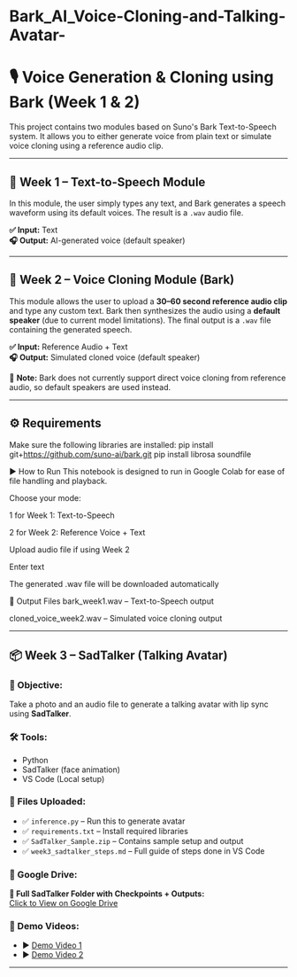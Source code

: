 # Bark_AI_Voice-Cloning-and-Talking-Avatar-
# 🎙️ Voice Generation & Cloning using Bark (Week 1 & 2)

This project contains two modules based on Suno's Bark Text-to-Speech system. It allows you to either generate voice from plain text or simulate voice cloning using a reference audio clip.

---

## 🔹 Week 1 – Text-to-Speech Module

In this module, the user simply types any text, and Bark generates a speech waveform using its default voices. The result is a `.wav` audio file.

**✅ Input:** Text  
**🎧 Output:** AI-generated voice (default speaker)

---

## 🔹 Week 2 – Voice Cloning Module (Bark)

This module allows the user to upload a **30–60 second reference audio clip** and type any custom text. Bark then synthesizes the audio using a **default speaker** (due to current model limitations). The final output is a `.wav` file containing the generated speech.

**✅ Input:** Reference Audio + Text  
**🎧 Output:** Simulated cloned voice (default speaker)

📎 **Note:** Bark does not currently support direct voice cloning from reference audio, so default speakers are used instead.

---

## ⚙️ Requirements

Make sure the following libraries are installed:
pip install git+https://github.com/suno-ai/bark.git
pip install librosa soundfile

▶️ How to Run
This notebook is designed to run in Google Colab for ease of file handling and playback.

Choose your mode:

1 for Week 1: Text-to-Speech

2 for Week 2: Reference Voice + Text

Upload audio file if using Week 2

Enter text

The generated .wav file will be downloaded automatically

📁 Output Files
bark_week1.wav – Text-to-Speech output

cloned_voice_week2.wav – Simulated voice cloning output

---

## 📦 Week 3 – SadTalker (Talking Avatar)

### 🔹 Objective:
Take a photo and an audio file to generate a talking avatar with lip sync using **SadTalker**.

### 🛠️ Tools:
- Python
- SadTalker (face animation)
- VS Code (Local setup)

### 📁 Files Uploaded:
- ✅ `inference.py` – Run this to generate avatar
- ✅ `requirements.txt` – Install required libraries
- ✅ `SadTalker_Sample.zip` – Contains sample setup and output
- ✅ `week3_sadtalker_steps.md` – Full guide of steps done in VS Code

### 🔗 Google Drive:
**📁 Full SadTalker Folder with Checkpoints + Outputs:**  
[Click to View on Google Drive](https://drive.google.com/file/d/1zdXaNVrEQzjUm2tl1hJK2i9fgXyFBR0h/view?usp=sharing)

### 🎥 Demo Videos:
- ▶️ [Demo Video 1](https://drive.google.com/file/d/1XBlPftLMZLuTdd3xmEM1btowX4KcjKzD/view?usp=sharing)
- ▶️ [Demo Video 2](https://drive.google.com/file/d/1CJ7uIlfVgHO1f5fNHXu3MyDKzSGo3xy7/view?usp=sharing)

---


